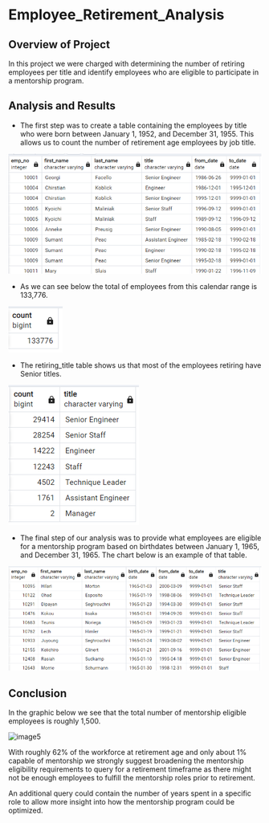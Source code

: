 # Employee_Retirement_Analysis

## Overview of Project
In this project we were charged with determining the number of retiring employees per title and identify employees who are eligible to participate in a mentorship program.

## Analysis and Results
 - The first step was to create a table containing the employees by title who were born between January 1, 1952, and December 31, 1955. This allows us to count the number of retirement age employees by job title.

![image1](/Data/Employees_by_title.png)

- As we can see below the total of employees from this calendar range is 133,776.

![image2](/Data/Employee_title_count.png)

- The retiring_title table shows us that most of the employees retiring have Senior titles.

![image3](/Data/retiring_titles.png)

- The final step of our analysis was to provide what employees are eligible for a mentorship program based on birthdates between January 1, 1965, and December 31, 1965. The chart below is an example of that table.

![image4](/Data/mentorship_table.png)

## Conclusion
In the graphic below we see that the total number of mentorship eligible employees is roughly 1,500. 

![image5](/Data/mentorship_count.png)

With roughly 62% of the workforce at retirement age and only about 1% capable of mentorship we strongly suggest broadening the mentorship eligibility requirements to query for a retirement timeframe as there might not be enough employees to fulfill the mentorship roles prior to retirement.

An additional query could contain the number of years spent in a specific role to allow more insight into how the mentorship program could be optimized.

